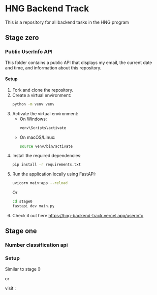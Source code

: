 # HNG Backend Track
This is a repository for all backend tasks in the HNG program

## Stage zero

### Public UserInfo API

This folder contains a public API that displays my email, the current date and time, and information about this repository.

#### Setup

1. Fork and clone the repository.
2. Create a virtual environment:
    ```sh
    python -m venv venv
    ```
3. Activate the virtual environment:
    - On Windows:
      ```sh
      venv\Scripts\activate
      ```
    - On macOS/Linux:
      ```sh
      source venv/bin/activate
      ```
4. Install the required dependencies:
    ```sh
    pip install -r requirements.txt
    ```
5. Run the application locally using FastAPI:
    ```sh
    uvicorn main:app --reload
    ```
    Or
    ```sh
    cd stage0
    fastapi dev main.py
    ```
6. Check it out here https://hng-backend-track.vercel.app/userinfo

## Stage one

### Number classification api

### Setup 
Similar to stage 0

or

visit : 